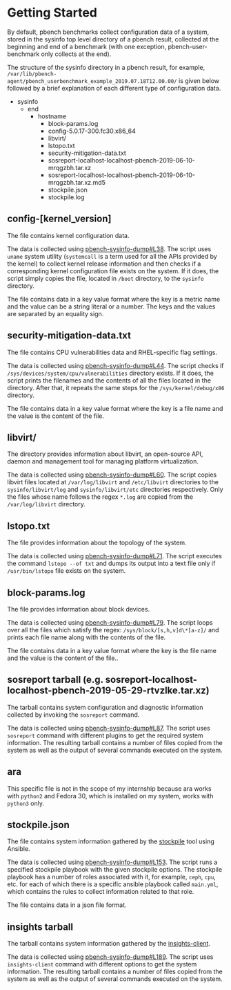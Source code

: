 # Getting Started

By default, pbench benchmarks collect configuration data of a system, stored in the sysinfo top level directory of a pbench result, collected at the beginning and end of a benchmark (with one exception, pbench-user-benchmark only collects at the end).

The structure of the sysinfo directory in a pbench result, for example,  `/var/lib/pbench-agent/pbench_userbenchmark_example_2019.07.18T12.00.00/` is given below followed by a brief explanation of each different type of configuration data.

* sysinfo
  * end
    * hostname
      * block-params.log
      * config-5.0.17-300.fc30.x86_64	 
      * libvirt/	 
      * lstopo.txt	 
      * security-mitigation-data.txt	 
      * sosreport-localhost-localhost-pbench-2019-06-10-mrqgzbh.tar.xz
      * sosreport-localhost-localhost-pbench-2019-06-10-mrqgzbh.tar.xz.md5	 
      * stockpile.json
      * stockpile.log

## config-[kernel_version]

The file contains kernel configuration data. 

The data is collected using [pbench-sysinfo-dump#L38](https://github.com/distributed-system-analysis/pbench/blob/master/agent/util-scripts/pbench-sysinfo-dump#L38). The script uses `uname` system utility (`systemcall` is a term used for all the APIs provided by the kernel) to collect kernel release information and then checks if a corresponding kernel configuration file exists on the system. If it does, the script simply copies the file, located in `/boot` directory, to the `sysinfo` directory.

The file contains data in a key value format where the key is a metric name and the value can be a string literal or a number. The keys and the values are separated by an equality sign.

## security-mitigation-data.txt

The file contains CPU vulnerabilities data and RHEL-specific flag settings. 

The data is collected using [pbench-sysinfo-dump#L44](https://github.com/distributed-system-analysis/pbench/blob/master/agent/util-scripts/pbench-sysinfo-dump#L44). The script checks if `/sys/devices/system/cpu/vulnerabilities` directory exists. If it does, the script prints the filenames and the contents of all the files located in the directory. After that, it repeats the same steps for the `/sys/kernel/debug/x86` directory.

The file contains data in a key value format where the key is a file name and the value is the content of the file.

## libvirt/

The directory provides information about libvirt, an open-source API, daemon and management tool for managing platform virtualization.

The data is collected using [pbench-sysinfo-dump#L60](https://github.com/distributed-system-analysis/pbench/blob/master/agent/util-scripts/pbench-sysinfo-dump#L60). The script copies libvirt files located at `/var/log/libvirt` and `/etc/libvirt` directories to the `sysinfo/libvirt/log` and `sysinfo/libvirt/etc` directories respectively. Only the files whose name follows the regex `*.log` are copied from the `/var/log/libvirt` directory.

## lstopo.txt

The file provides information about the topology of the system.

The data is collected using [pbench-sysinfo-dump#L71](https://github.com/distributed-system-analysis/pbench/blob/master/agent/util-scripts/pbench-sysinfo-dump#L71). The script executes the command `lstopo --of txt` and dumps its output into a text file only if `/usr/bin/lstopo` file exists on the system.

## block-params.log

The file provides information about block devices.

The data is collected using [pbench-sysinfo-dump#L79](https://github.com/distributed-system-analysis/pbench/blob/master/agent/util-scripts/pbench-sysinfo-dump#L79). The script loops over all the files which satisfy the regex: `/sys/block/[s,h,v]d\*[a-z]/` and prints each file name along with the contents of the file.

The file contains data in a key value format where the key is the file name and the value is the content of the file..

## sosreport tarball (e.g. sosreport-localhost-localhost-pbench-2019-05-29-rtvzlke.tar.xz)

The tarball contains system configuration and diagnostic information collected by invoking the `sosreport` command.

The data is collected using [pbench-sysinfo-dump#L87](https://github.com/distributed-system-analysis/pbench/blob/master/agent/util-scripts/pbench-sysinfo-dump#L87). The script uses `sosreport` command with different plugins to get the required system information. The resulting tarball contains a number of files copied from the system as well as the output of several commands executed on the system.

## ara

This specific file is not in the scope of my internship because ara works with `python2` and Fedora 30, which is installed on my system, works with `python3` only.

## stockpile.json

The file contains system information gathered by the [stockpile](https://github.com/redhat-performance/stockpile) tool using Ansible.

The data is collected using [pbench-sysinfo-dump#L153](https://github.com/distributed-system-analysis/pbench/blob/master/agent/util-scripts/pbench-sysinfo-dump#L153). The script runs a specified stockpile playbook with the given stockpile options. The stockpile playbook has a number of roles associated with it, for example, `ceph`, `cpu`, etc. for each of which there is a specific ansible playbook called `main.yml`, which contains the rules to collect information related to that role.

The file contains data in a json file format.

## insights tarball

The tarball contains system information gathered by the [insights-client](https://github.com/RedHatInsights/insights-client).

The data is collected using [pbench-sysinfo-dump#L189](https://github.com/distributed-system-analysis/pbench/blob/master/agent/util-scripts/pbench-sysinfo-dump#L189). The script uses `insights-client` command with different options to get the system information. The resulting tarball contains a number of files copied from the system as well as the output of several commands executed on the system.
